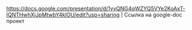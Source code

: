 https://docs.google.com/presentation/d/1yvQNG4qWZYQ5VYe2KoAxT-IQNTHwhXjJpMtwbY4klOU/edit?usp=sharing | Ссылка на google-doc проект
